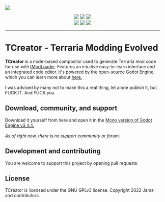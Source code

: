 <img align="center" src="https://i.imgur.com/O3JGFpT.png">
<p align="center">
  <img src="https://forthebadge.com/images/badges/made-with-c-sharp.svg"> <img src="https://forthebadge.com/images/badges/0-percent-optimized.svg"> <img src="https://forthebadge.com/images/badges/fuck-it-ship-it.svg"><br>
  <img src="https://forthebadge.com/images/badges/open-source.svg"> <img src="https://forthebadge.com/images/badges/uses-git.svg"> <img src="https://forthebadge.com/images/badges/powered-by-black-magic.svg">
</p>

----

<h1>TCreator - Terraria Modding Evolved</h1>
<b>TCreator</b> is a node-based compositor used to generate Terraria mod code for use with <a href="https://github.com/tModLoader/tModLoader">tModLoader</a>. Features an intuitive easy-to-learn interface and an integrated code editor. It's powered by the open-source Godot Engine, which you can learn more about <a href="https://godotengine.com">here.</a><br><br>
I was advised by many not to make this a real thing, let alone publish it, but FUCK IT. And FUCK you.

<h2>Download, community, and support</h2>
Download it yourself from here and open it in the <a href="https://downloads.tuxfamily.org/godotengine/3.4.4/mono/Godot_v3.4.4-stable_mono_win64.zip">Mono version of Godot Engine v3.4.4.</a><br><br>
<i>As of right now, there is no support community or forum.</i>

<h2>Development and contributing</h2>
<p>You are welcome to support this project by opening pull requests.</p>

<h2>License</h2>
<p>TCreator is licensed under the GNU GPLv3 license. Copyright 2022 Jamz and contributors.</p>

